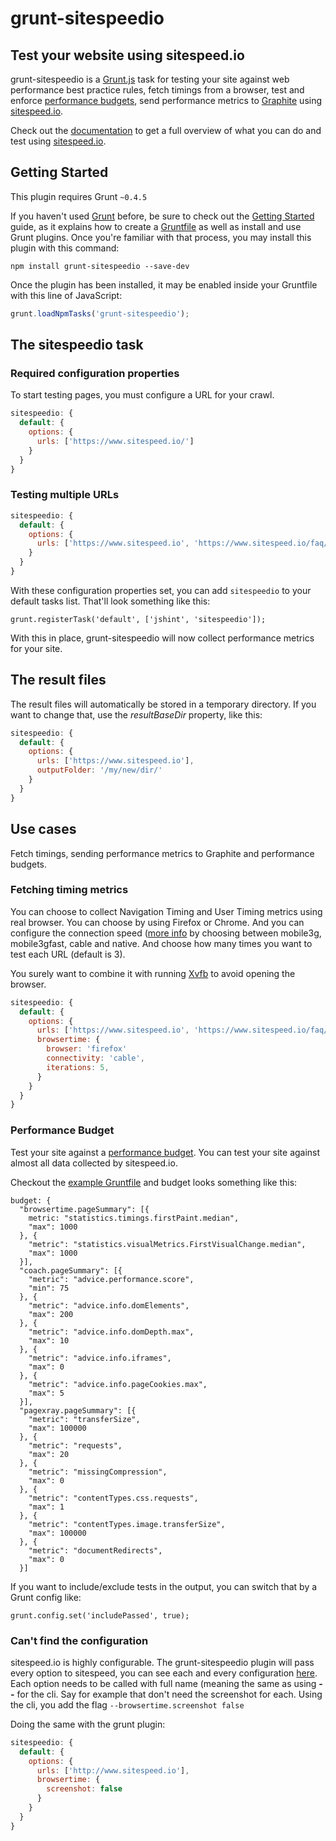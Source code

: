# grunt-sitespeedio

## Test your website using sitespeed.io

grunt-sitespeedio is a [Grunt.js](https://github.com/cowboy/grunt/) task for testing your site against web performance best practice rules, fetch timings from a browser, test and enforce [performance budgets](#performance-budget), send performance metrics to [Graphite](http://graphite.wikidot.com/) using [sitespeed.io](https://www.sitespeed.io).

Check out the [documentation](https://www.sitespeed.io/documentation/) to get a full overview of what you can do and test using [sitespeed.io](https://www.sitespeed.io).

## Getting Started
This plugin requires Grunt `~0.4.5`

If you haven't used [Grunt](http://gruntjs.com/) before, be sure to check out the [Getting Started](http://gruntjs.com/getting-started) guide, as it explains how to create a [Gruntfile](http://gruntjs.com/sample-gruntfile) as well as install and use Grunt plugins. Once you're familiar with that process, you may install this plugin with this command:

```shell
npm install grunt-sitespeedio --save-dev
```

Once the plugin has been installed, it may be enabled inside your Gruntfile with this line of JavaScript:

```js
grunt.loadNpmTasks('grunt-sitespeedio');
```

## The sitespeedio task

### Required configuration properties

To start testing pages, you must configure a URL for your crawl.

```javascript
sitespeedio: {
  default: {
    options: {
      urls: ['https://www.sitespeed.io/']
    }
  }
}
```

### Testing multiple URLs
```javascript
sitespeedio: {
  default: {
    options: {
      urls: ['https://www.sitespeed.io', 'https://www.sitespeed.io/faq/']
    }
  }
}
```

With these configuration properties set, you can add `sitespeedio` to your default tasks list. That'll look something like this:

    grunt.registerTask('default', ['jshint', 'sitespeedio']);

With this in place, grunt-sitespeedio will now collect performance metrics for your site.

## The result files
The result files will automatically be stored in a temporary directory. If you want to change that, use
the *resultBaseDir* property, like this:

```javascript
sitespeedio: {
  default: {
    options: {
      urls: ['https://www.sitespeed.io'],
      outputFolder: '/my/new/dir/'
    }
  }
}
```

## Use cases
Fetch timings, sending performance metrics to Graphite and performance budgets.

### Fetching timing metrics

You can choose to collect Navigation Timing and User Timing metrics using real browser. You can choose by using Firefox or Chrome. And you can configure the connection speed ([more info](http://www.sitespeed.io/documentation/#connectionspeed) by choosing between mobile3g, mobile3gfast, cable and native. And choose how many times you want to test each URL (default is 3).

You surely want to combine it with running [Xvfb](https://gist.github.com/nwinkler/f0928740e7ae0e7477dd) to avoid opening the browser.

```javascript
sitespeedio: {
  default: {
    options: {
      urls: ['https://www.sitespeed.io', 'https://www.sitespeed.io/faq/'],
      browsertime: {
        browser: 'firefox'
        connectivity: 'cable',
        iterations: 5,
      }
    }
  }
}
```

### Performance Budget
Test your site against a [performance budget](http://timkadlec.com/2013/01/setting-a-performance-budget/). You can test your site against almost all data collected by sitespeed.io.

Checkout the [example Gruntfile]() and budget looks something like this:

```
budget: {
  "browsertime.pageSummary": [{
    metric: "statistics.timings.firstPaint.median",
    "max": 1000
  }, {
    "metric": "statistics.visualMetrics.FirstVisualChange.median",
    "max": 1000
  }],
  "coach.pageSummary": [{
    "metric": "advice.performance.score",
    "min": 75
  }, {
    "metric": "advice.info.domElements",
    "max": 200
  }, {
    "metric": "advice.info.domDepth.max",
    "max": 10
  }, {
    "metric": "advice.info.iframes",
    "max": 0
  }, {
    "metric": "advice.info.pageCookies.max",
    "max": 5
  }],
  "pagexray.pageSummary": [{
    "metric": "transferSize",
    "max": 100000
  }, {
    "metric": "requests",
    "max": 20
  }, {
    "metric": "missingCompression",
    "max": 0
  }, {
    "metric": "contentTypes.css.requests",
    "max": 1
  }, {
    "metric": "contentTypes.image.transferSize",
    "max": 100000
  }, {
    "metric": "documentRedirects",
    "max": 0
  }]
```

If you want to include/exclude tests in the output, you can switch that by a Grunt config like:

```
grunt.config.set('includePassed', true);
```

### Can't find the configuration

sitespeed.io is highly configurable. The grunt-sitespeedio plugin will pass every option to sitespeed, you can see each and every configuration [here](). Each option needs to be called with full name (meaning the same as using **--** for the cli. Say for example that don't need the screenshot for each. Using the cli, you add the flag <code>--browsertime.screenshot false</code>

Doing the same with the grunt plugin:
```javascript
sitespeedio: {
  default: {
    options: {
      urls: ['http://www.sitespeed.io'],
      browsertime: {
        screenshot: false
      }
    }
  }
}
```
